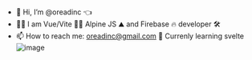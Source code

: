 - 👋 Hi, I’m @oreadinc 👈
- 🤞🏻 I am Vue/Vite ✌🏻 Alpine JS ⛰️ and Firebase 🔥 developer 🛠️
- 📫 How to reach me: oreadinc@gmail.com 📧
Currenly learning svelte ![image](https://user-images.githubusercontent.com/77078575/165350069-fac7a580-2099-4ff7-b2fd-09331d757323.png)

